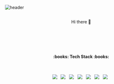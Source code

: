 ![header](https://capsule-render.vercel.app/api?type=slice&text=Sujin%20Park)
<br/>
<br/>
<div align="center"><p style="text-align:center"> Hi there 👋 </p></div>
<br/>
<br/>
<br/>
<br/><br/>
 <div align="center"><b>:books: Tech Stack :books:</b></div>
<br/>
<br/><br/>
<div align = "center">
<img src="https://img.shields.io/badge/-SpringBoot-brightgreen?logo=Spring&logoColor=white&style=flat-square" /> &nbsp; 
<img src="https://img.shields.io/badge/-MySQL-4479a1?logo=MySQL&logoColor=white&style=flat-square" /> &nbsp;
<img src="https://img.shields.io/badge/-Java-b366f6?logo=Java&logoColor=white&style=flat-square" /> &nbsp;
<img src="https://img.shields.io/badge/-HTML5-e34f26?logo=HTML5&logoColor=white&style=flat-square" /> &nbsp;
<img src="https://img.shields.io/badge/-JavaScript-f7df1e?logo=JavaScript&logoColor=white&style=flat-square" /> &nbsp;
<img src="https://img.shields.io/badge/-CSS3-1572b6?logo=CSS3&logoColor=white&style=flat-square" /> &nbsp;
<img src="https://img.shields.io/badge/-AWS-232f32?logo=Amazon AWS&logoColor=white&style=flat-square" /> &nbsp;

</div>

